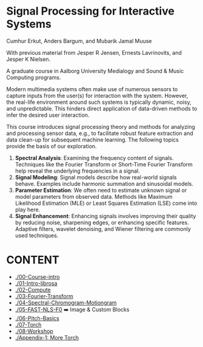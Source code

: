 Signal Processing for Interactive Systems
================

Cumhur Erkut, Anders Bargum, and Mubarik Jamal Muuse

With previous material from Jesper R Jensen, Ernests Lavrinovits, and Jesper K Nielsen.

A graduate course in Aalborg University Medialogy and Sound & Music Computing programs.

Modern multimedia systems often make use of numerous sensors to capture inputs from the user(s) for interaction with the system. 
However, the real-life environment around such systems is typically dynamic, noisy, and unpredictable. 
This hinders direct application of data-driven methods to infer the desired user interaction.

This course introduces signal processing theory and methods for analyzing and processing sensor data, e.g., to facilitate robust feature extraction and data clean-up for subsequent machine learning. The following topics provide the basis of our exploration.

1. **Spectral Analysis**: Examining the frequency content of signals.
   Techniques like the Fourier Transform or Short-Time Fourier Transform help reveal the underlying frequencies in a signal.
2. **Signal Modeling**: Signal models describe how real-world signals behave.
   Examples include harmonic summation and  sinusoidal models.
3. **Parameter Estimation**: We often need to estimate unknown signal or model parameters from observed data. 
   Methods like Maximum Likelihood Estimation (MLE) or Least Squares Estimation (LSE) come into play here.
4. **Signal Enhancement**: Enhancing signals involves improving their quality by reducing noise, sharpening edges, or enhancing specific features. Adaptive filters, wavelet denoising, and Wiener filtering are commonly used techniques.

# CONTENT 

* [./00-Course-intro](00-Course-intro/)
* [./01-Intro-librosa](./01-Intro-librosa/)
* [./02-Compute](./02-Compute/)
* [./03-Fourier-Transform](./03-Fourier-Transform/)
* [./04-Spectral-Chromogram-Motiongram](./04-Spectral-Chromogram-Motiongram/)
* [./05-FAST-NLS-F0](./05-FAST-NLS-F0/) ➡️ Image & Custom Blocks
* [./06-Pitch-Basics](./06-Pitch-Basics/)
* [./07-Torch](./07-Torch/)
* [./08-Workshop](./08-Workshop/)
* [./Appendix-1: More Torch](./A1-More%20Torch/)

